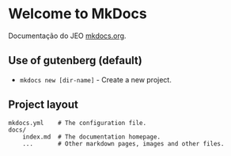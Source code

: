 # Welcome to MkDocs

Documentação do JEO [mkdocs.org](https://www.mkdocs.org).

## Use of gutenberg (default)

* `mkdocs new [dir-name]` - Create a new project.

## Project layout

    mkdocs.yml    # The configuration file.
    docs/
        index.md  # The documentation homepage.
        ...       # Other markdown pages, images and other files.
